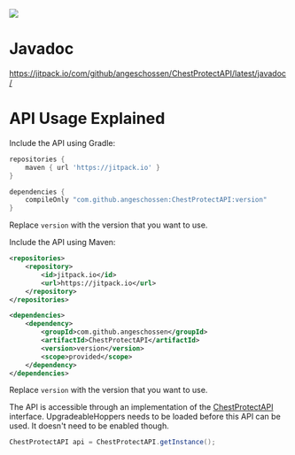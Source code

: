 [![](https://jitpack.io/v/Angeschossen/ChestProtectAPI.svg)](https://jitpack.io/#Angeschossen/ChestProtectAPI)

# Javadoc
https://jitpack.io/com/github/angeschossen/ChestProtectAPI/latest/javadoc/

# API Usage Explained
Include the API using Gradle:
```groovy
repositories {
	maven { url 'https://jitpack.io' }
}

dependencies {
    compileOnly "com.github.angeschossen:ChestProtectAPI:version"
}
```
Replace `version` with the version that you want to use.

Include the API using Maven:
```xml
<repositories>
	<repository>
		<id>jitpack.io</id>
		<url>https://jitpack.io</url>
	</repository>
</repositories>

<dependencies>
    <dependency>
        <groupId>com.github.angeschossen</groupId>
        <artifactId>ChestProtectAPI</artifactId>
        <version>version</version>
        <scope>provided</scope>
    </dependency>
</dependencies>
```
Replace `version` with the version that you want to use.

The API is accessible through an implementation of the [ChestProtectAPI](https://javadoc.jitpack.io/com/github/angeschossen/ChestProtectAPI/4.13.10/javadoc/me/angeschossen/chestprotect/api/ChestProtectAPI.html) interface.
UpgradeableHoppers needs to be loaded before this API can be used. It doesn't need to be enabled though.
````java
ChestProtectAPI api = ChestProtectAPI.getInstance();
````
